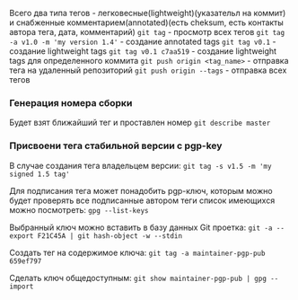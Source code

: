 Всего два типа тегов - легковесные(lightweight)(указательл на коммит) и снабженные комментарием(annotated)(есть cheksum, есть контакты автора тега, дата, комментарий)
`git tag` - просмотр всех тегов
`git tag -a v1.0 -m 'my version 1.4'` - создание annotated tags
`git tag v0.1` - создание lightweight tags
`git tag v0.1 c7aa519` - создание lightweight tags для определенного коммита
`git push origin <tag_name>` - отправка тега на удаленный репозиторий
`git push origin --tags` - отправка всех тегов

### Генерация номера сборки

Будет взят ближайший тег и проставлен номер
`git describe master`

### Присвоени тега стабильной версии с pgp-key

В случае создания тега владельцем версии:
`git tag -s v1.5 -m 'my signed 1.5 tag'`

Для подписания тега может понадобить pgp-ключ, которым можно будет проверять все подписанные автором теги
список имеющихся можно посмотреть:
`gpg --list-keys`

Выбранный ключ можно вставить в базу данных Git проетка:
`git -a --export F21C45A | git hash-object -w --stdin `

Создать тег на содержимое ключа:
`git tag -a maintainer-pgp-pub 659ef797`

Сделать ключ общедоступным:
`git show maintainer-pgp-pub | gpg --import`
